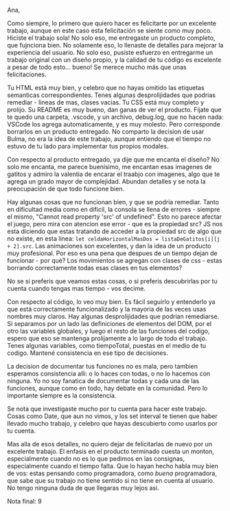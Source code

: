 Ana,

Como siempre, lo primero que quiero hacer es felicitarte por un excelente trabajo, aunque en este caso esta felicitación se siente como muy poco. Hiciste el trabajo sola! No solo eso, me entregaste un producto completo, que fujnciona bien. No solamente eso, lo llenaste de detalles para mejorar la experiencia del usuario. No solo eso, pusiste esfuerzo en entregarme un trabajo original con un diseño propio, y la calidad de tu código es excelente a pesar de todo esto... bueno! Se merece mucho más que unas felicitaciones.

Tu HTML está muy bien, y celebro que no hayas omitido las etiquetas semanticas correspondientes. Tenes algunas desprolijidades que podrias remediar - lineas de mas, clases vacias. Tu CSS está muy completo y prolijo. Su README es muy bueno, dan ganas de ver el producto. Fijate que te quedo una carpeta, .vscode, y un archivo, debug.log, que no hacen nada: VSCode los agrega automaticamente, y es muy molesto. Pero corresponde borrarlos en un producto entregado. No comparto la decision de usar Bulma, no era la idea de este trabajo, aunque entiendo que el tiempo no estuvo de tu lado para implementar tus propios modales. 

Con respecto al producto entregado, ya dije que me encanta el diseño? No solo me encanta, me parece buenísimo, me encantan esas imagenes de gatitos y admiro la valentia de encarar el traabjo con imagenes, algo que te agrega un grado mayor de complejidad. Abundan detalles y se nota la preocupación de que todo funcione bien. 

Hay algunas cosas que no funcionan bien, y que se podria remediar. Tanto en dificultad media como en dificil, la consola se llena de errores - siempre el mismo, "Cannot read property 'src' of undefined". Esto no parece afectar el juego, pero mira con atencion ese error - que es la propiedad src? JS nos esta diciendo que estas tratando de acceder a la propiedad src de algo que no existe, en esta linea: `let celdaHorizontalMasDos = listaDeGatitos[i][j + 2].src`. 
Las animaciones son excelentes, y dan la idea de un producto muy profesional. Por eso es una pena que despues de un tiempo dejan de funcionar - por qué? Los movimientos se agregan con clases de css - estas borrando correctamente todas esas clases en tus elementos? 

No se si preferis que veamos estas cosas, o si preferis descubrirlas por tu cuenta cuando tengas mas tiempo - vos decime. 


Con respecto al código, lo veo muy bien. Es fácil seguirlo y entenderlo ya que está correctamente funcionalizado y la mayoria de las veces usas nombres muy claros. Hay algunas desprolijidades que podrian remediarse. 
Si separamos por un lado las definiciones de elementos del DOM, por el otro las variables globales, y luego el resto de las funciones del codigo, espero que eso se mantenga prolijamente a lo largo de todo el trabajo. Tenes algunas variables, como tiempoTotal, puestas en el medio de tu codigo. Mantené consistencia en ese tipo de decisiones. 

La decision de documentar tus funciones no es mala, pero tambien esperamos consistencia alli: o lo haces con todas, o no lo hacemos con ninguna. Yo no soy fanatica de documentar todas y cada una de las funciones, aunque como en todo, hay debate en la comunidad. Pero lo importante siempre es la consistencia. 

Se nota que investigaste mucho por tu cuenta para hacer este trabajo. Cosas como Date, que aun no vimos, y los set interval te tienen que haber llevado mucho trabajo, y celebro que hayas descubierto como usarlos por tu cuenta. 

Mas alla de esos detalles, no quiero dejar de felicitarlas de nuevo por un excelente trabajo. El enfasis en el producto terminado cuesta un monton, especialmente cuando no es lo que pedimos en las consignas, especialmente cuando el tiempo falta. Que lo hayan hecho habla muy bien de vos: estas pensando como programadora, como *buena* programadora, que sabe que su trabajo no tiene sentido si no tiene en cuenta al usuario. No tengo ninguna duda de que llegaras muy lejos asi. 

Nota final: 9

